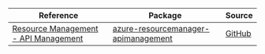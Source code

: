| Reference | Package | Source |
|---|---|---|
|[Resource Management - API Management](resourcemanager-apimanagement-readme.md)|[azure-resourcemanager-apimanagement](https://repo1.maven.org/maven2/com/azure/resourcemanager/azure-resourcemanager-apimanagement)|[GitHub](https://github.com/Azure/azure-sdk-for-java/blob/main/sdk/apimanagement/azure-resourcemanager-apimanagement)|
